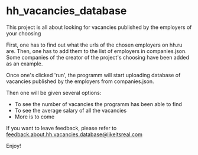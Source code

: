 # hh_vacancies_database
This project is all about looking for vacancies published by the employers of your choosing

First, one has to find out what the urls of the chosen employers on hh.ru are. 
Then, one has to add them to the list of employers in companies.json.
Some companies of the creator of the project's choosing have been added as an example.

Once one's clicked 'run', the programm will start uploading database of vacancies published by the employers from companies.json. 

Then one will be given several options:
- To see the number of vacancies the programm has been able to find
- To see the average salary of all the vacancies
- More is to come

If you want to leave feedback, please refer to feedback.about.hh.vacancies.database@likeitsreal.com

Enjoy!
